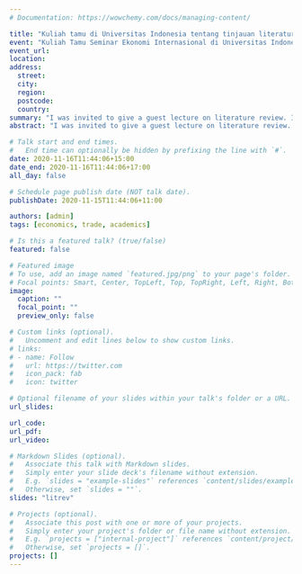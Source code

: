 ```yaml
---
# Documentation: https://wowchemy.com/docs/managing-content/

title: "Kuliah tamu di Universitas Indonesia tentang tinjauan literatur"
event: "Kuliah Tamu Seminar Ekonomi Internasional di Universitas Indonesia"
event_url:
location:
address:
  street:
  city:
  region:
  postcode:
  country:
summary: "I was invited to give a guest lecture on literature review. I use some sources from Australian universities and my own experience as a researcher"
abstract: "I was invited to give a guest lecture on literature review. I use some sources from Australian universities and my own experience as a researcher"

# Talk start and end times.
#   End time can optionally be hidden by prefixing the line with `#`.
date: 2020-11-16T11:44:06+15:00
date_end: 2020-11-16T11:44:06+17:00
all_day: false

# Schedule page publish date (NOT talk date).
publishDate: 2020-11-15T11:44:06+11:00

authors: [admin]
tags: [economics, trade, academics]

# Is this a featured talk? (true/false)
featured: false

# Featured image
# To use, add an image named `featured.jpg/png` to your page's folder. 
# Focal points: Smart, Center, TopLeft, Top, TopRight, Left, Right, BottomLeft, Bottom, BottomRight.
image:
  caption: ""
  focal_point: ""
  preview_only: false

# Custom links (optional).
#   Uncomment and edit lines below to show custom links.
# links:
# - name: Follow
#   url: https://twitter.com
#   icon_pack: fab
#   icon: twitter

# Optional filename of your slides within your talk's folder or a URL.
url_slides:

url_code:
url_pdf:
url_video:

# Markdown Slides (optional).
#   Associate this talk with Markdown slides.
#   Simply enter your slide deck's filename without extension.
#   E.g. `slides = "example-slides"` references `content/slides/example-slides.md`.
#   Otherwise, set `slides = ""`.
slides: "litrev"

# Projects (optional).
#   Associate this post with one or more of your projects.
#   Simply enter your project's folder or file name without extension.
#   E.g. `projects = ["internal-project"]` references `content/project/deep-learning/index.md`.
#   Otherwise, set `projects = []`.
projects: []
---
```



